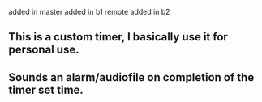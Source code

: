 added in master
added in b1 remote
added in b2
## This is a custom timer, I basically use it for personal use.
## Sounds an alarm/audiofile on completion of the timer set time.
